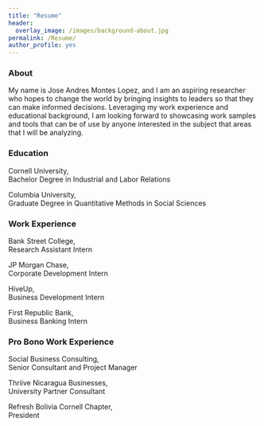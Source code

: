 ```yaml
---
title: "Resume"
header:
  overlay_image: /images/background-about.jpg
permalink: /Resume/
author_profile: yes
---
```


### About

My name is Jose Andres Montes Lopez, and I am an aspiring researcher who hopes to change the world by bringing insights to leaders so that they can make informed decisions. Leveraging my work experience and educational background, I am looking forward to showcasing work samples and tools that can be of use by anyone interested in the subject that areas that I will be analyzing.

### Education

Cornell University, <br>
Bachelor Degree in Industrial and Labor Relations

Columbia University, <br>
Graduate Degree in Quantitative Methods in Social Sciences

### Work Experience

Bank Street College, <br>
Research Assistant Intern

JP Morgan Chase, <br> 
Corporate Development Intern

HiveUp, <br> 
Business Development Intern

First Republic Bank, <br>
Business Banking Intern

### Pro Bono Work Experience

Social Business Consulting, <br>
Senior Consultant and Project Manager

Thriive Nicaragua Businesses, <br>
University Partner Consultant

Refresh Bolivia Cornell Chapter, <br>
President 